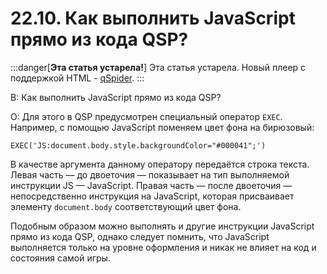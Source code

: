 # 22.10. Как выполнить JavaScript прямо из кода QSP?
<!-- [:faq_22_10] -->

:::danger[**Эта статья устарела!**]
Эта статья устарела. Новый плеер с поддержкой HTML - [qSpider](04_qspider_0004.md).
:::

В: Как выполнить JavaScript прямо из кода QSP?

О:
Для этого в QSP предусмотрен специальный оператор `EXEC`. Например, с помощью JavaScript поменяем цвет фона на бирюзовый:

```qsp
EXEC('JS:document.body.style.backgroundColor="#000041";')
```
В качестве аргумента данному оператору передаётся строка текста. Левая часть — до двоеточия — показывает на тип выполняемой инструкции JS — JavaScript. Правая часть — после двоеточия — непосредственно инструкция на JavaScript, которая присваивает элементу `document.body` соответствующий цвет фона.

Подобным образом можно выполнять и другие инструкции JavaScript прямо из кода QSP, однако следует помнить, что JavaScript выполняется только на уровне оформления и никак не влияет на код и состояния самой игры.
